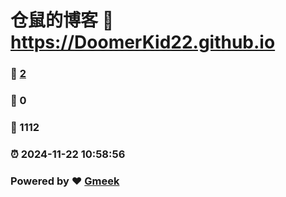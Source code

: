 # 仓鼠的博客 :link: https://DoomerKid22.github.io 
### :page_facing_up: [2](https://DoomerKid22.github.io/tag.html) 
### :speech_balloon: 0 
### :hibiscus: 1112 
### :alarm_clock: 2024-11-22 10:58:56 
### Powered by :heart: [Gmeek](https://github.com/Meekdai/Gmeek)
